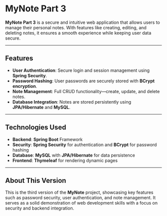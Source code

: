# **MyNote Part 3**

**MyNote Part 3** is a secure and intuitive web application that allows users to manage their personal notes. With features like creating, editing, and deleting notes, it ensures a smooth experience while keeping user data secure.

---

## **Features**
- **User Authentication**: Secure login and session management using **Spring Security**.
- **Password Hashing**: User passwords are securely stored with **BCrypt encryption**.
- **Note Management**: Full CRUD functionality—create, update, and delete notes.
- **Database Integration**: Notes are stored persistently using **JPA/Hibernate** and **MySQL**.

---

## **Technologies Used**
- **Backend**: **Spring Boot** Framework
- **Security**: **Spring Security** for authentication and **BCrypt** for password hashing
- **Database**: **MySQL** with **JPA/Hibernate** for data persistence
- **Frontend**: **Thymeleaf** for rendering dynamic pages

---

## **About This Version**
This is the third version of the **MyNote** project, showcasing key features such as password security, user authentication, and note management. It serves as a solid demonstration of web development skills with a focus on security and backend integration.

